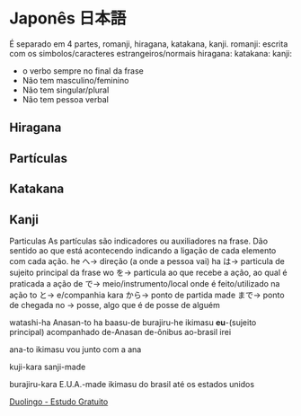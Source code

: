 # Japonês 日本語

É separado em 4 partes, romanji, hiragana, katakana, kanji.
romanji: escrita com os simbolos/caracteres estrangeiros/normais
hiragana:
katakana:
kanji:

- o verbo sempre no final da frase
- Não tem masculino/feminino
- Não tem singular/plural
- Não tem pessoa verbal


## Hiragana

## Partículas

## Katakana

## Kanji


Particulas
As partículas são indicadores ou auxiliadores na frase. Dão sentido ao que está acontecendo indicando a ligação de cada elemento com cada ação.
he へ-> direção (a onde a pessoa vai)
ha は-> particula de sujeito principal da frase
wo を-> particula ao que recebe a ação, ao qual é praticada a ação
de で-> meio/instrumento/local onde é feito/utilizado na ação
to と-> e/companhia
kara から-> ponto de partida
made まで-> ponto de chegada
no  -> posse, algo que é de posse de alguém


watashi-ha Anasan-to ha baasu-de burajiru-he ikimasu
**eu**-(sujeito principal) acompanhado de-Anasan de-ônibus ao-brasil irei

ana-to ikimasu
vou junto com a ana

kuji-kara sanji-made

burajiru-kara E.U.A.-made ikimasu
do brasil até os estados unidos

[Duolingo - Estudo Gratuito](https://pt.duolingo.com/)
